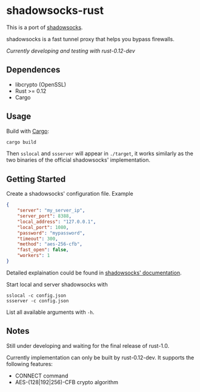 # shadowsocks-rust

This is a port of [shadowsocks](https://github.com/clowwindy/shadowsocks).

shadowsocks is a fast tunnel proxy that helps you bypass firewalls.

*Currently developing and testing with rust-0.12-dev*

## Dependences

* libcrypto (OpenSSL)
* Rust >= 0.12
* Cargo

## Usage

Build with [Cargo](http://doc.crates.io):

```bash
cargo build
```

Then `sslocal` and `ssserver` will appear in `./target`, it works similarly as the two binaries of
the official shadowsocks' implementation.

## Getting Started

Create a shadowsocks' configuration file. Example

```json
{
    "server": "my_server_ip",
    "server_port": 8388,
    "local_address": "127.0.0.1",
    "local_port": 1080,
    "password": "mypassword",
    "timeout": 300,
    "method": "aes-256-cfb",
    "fast_open": false,
    "workers": 1
}
```

Detailed explaination could be found in [shadowsocks' documentation](https://github.com/clowwindy/shadowsocks/wiki).

Start local and server shadowsocks with

```
sslocal -c config.json
ssserver -c config.json
```

List all available arguments with `-h`.

## Notes

Still under developing and waiting for the final release of rust-1.0.

Currently implementation can only be built by rust-0.12-dev. It supports the following features:

* CONNECT command
* AES-(128|192|256)-CFB crypto algorithm
